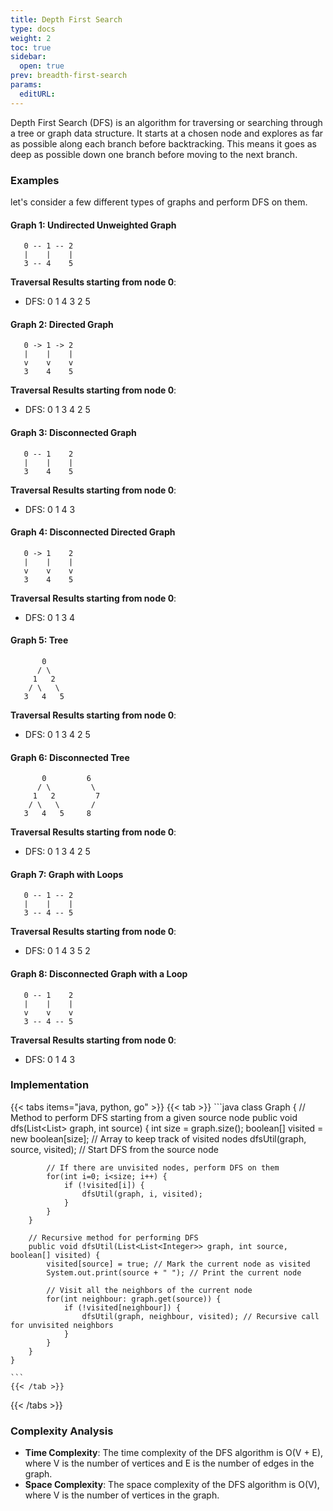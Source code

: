 ```yaml
---
title: Depth First Search
type: docs
weight: 2
toc: true
sidebar:
  open: true
prev: breadth-first-search
params:
  editURL: 
---
```


Depth First Search (DFS) is an algorithm for traversing or searching through a tree or graph data structure. It starts at a chosen node and explores as far as possible along each branch before backtracking. This means it goes as deep as possible down one branch before moving to the next branch.

### Examples

let's consider a few different types of graphs and perform DFS on them.

#### Graph 1: Undirected Unweighted Graph

```
   0 -- 1 -- 2
   |    |    |
   3 -- 4    5
```

**Traversal Results starting from node 0**:
- DFS: 0 1 4 3 2 5

#### Graph 2: Directed Graph

```
   0 -> 1 -> 2
   |    |    |
   v    v    v
   3    4    5
```

**Traversal Results starting from node 0**:
- DFS: 0 1 3 4 2 5

#### Graph 3: Disconnected Graph

```
   0 -- 1    2
   |    |    |
   3    4    5
```

**Traversal Results starting from node 0**:
- DFS: 0 1 4 3

#### Graph 4: Disconnected Directed Graph

```
   0 -> 1    2
   |    |    |
   v    v    v
   3    4    5
```

**Traversal Results starting from node 0**:
- DFS: 0 1 3 4

#### Graph 5: Tree

```
       0
      / \
     1   2
    / \   \
   3   4   5
```

**Traversal Results starting from node 0**:
- DFS: 0 1 3 4 2 5

#### Graph 6: Disconnected Tree

```
       0         6
      / \         \
     1   2         7
    / \   \       /
   3   4   5     8
```

**Traversal Results starting from node 0**:
- DFS: 0 1 3 4 2 5

#### Graph 7: Graph with Loops

```
   0 -- 1 -- 2
   |    |    |
   3 -- 4 -- 5
```

**Traversal Results starting from node 0**:
- DFS: 0 1 4 3 5 2

#### Graph 8: Disconnected Graph with a Loop

```
   0 -- 1    2
   |    |    |
   v    v    v
   3 -- 4 -- 5
```

**Traversal Results starting from node 0**:
- DFS: 0 1 4 3

### Implementation

{{< tabs items="java, python, go" >}}
    {{< tab >}}
    ```java
    class Graph {
        // Method to perform DFS starting from a given source node
        public void dfs(List<List<Integer>> graph, int source) {
            int size = graph.size();
            boolean[] visited = new boolean[size]; // Array to keep track of visited nodes
            dfsUtil(graph, source, visited); // Start DFS from the source node
            
            // If there are unvisited nodes, perform DFS on them
            for(int i=0; i<size; i++) {
                if (!visited[i]) {
                    dfsUtil(graph, i, visited);
                }
            }
        }

        // Recursive method for performing DFS
        public void dfsUtil(List<List<Integer>> graph, int source, boolean[] visited) {
            visited[source] = true; // Mark the current node as visited
            System.out.print(source + " "); // Print the current node

            // Visit all the neighbors of the current node
            for(int neighbour: graph.get(source)) {
                if (!visited[neighbour]) {
                    dfsUtil(graph, neighbour, visited); // Recursive call for unvisited neighbors
                }
            }
        }
    }

    ```
    {{< /tab >}}
{{< /tabs >}}

### Complexity Analysis

- **Time Complexity**: The time complexity of the DFS algorithm is O(V + E), where V is the number of vertices and E is the number of edges in the graph.
- **Space Complexity**: The space complexity of the DFS algorithm is O(V), where V is the number of vertices in the graph.